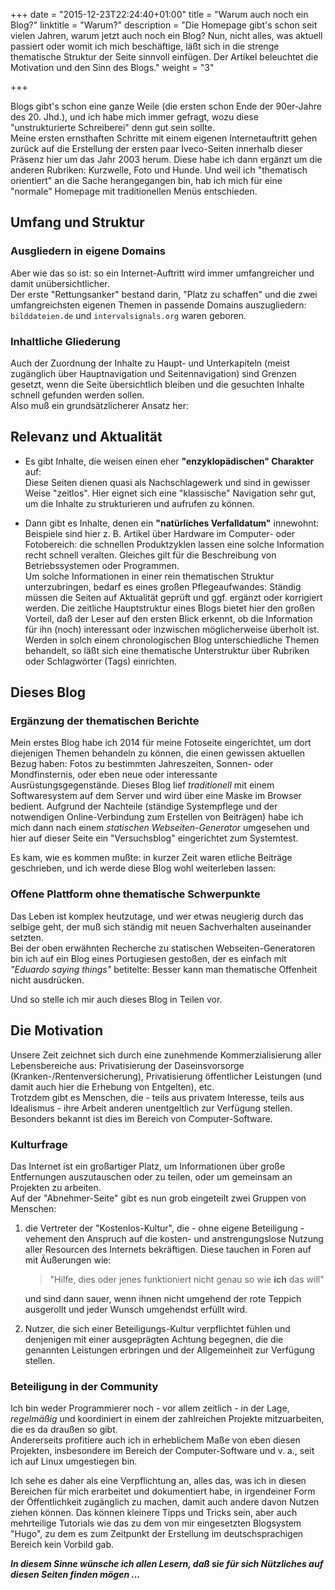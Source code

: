 +++
date = "2015-12-23T22:24:40+01:00"
title = "Warum auch noch ein Blog?"
linktitle = "Warum?"
description = "Die Homepage gibt's schon seit vielen Jahren, warum jetzt auch noch ein Blog? Nun, nicht alles, was aktuell passiert oder womit ich mich beschäftige, läßt sich in die strenge thematische Struktur der Seite sinnvoll einfügen. Der Artikel beleuchtet die Motivation und den Sinn des Blogs."
weight = "3"

+++

Blogs gibt's schon eine ganze Weile (die ersten schon Ende der 90er-Jahre des 20. Jhd.), und ich habe mich immer gefragt, wozu diese "unstrukturierte Schreiberei" denn gut sein sollte.    
Meine ersten ernsthaften Schritte mit einem eigenen Internetauftritt gehen zurück auf die Erstellung der ersten paar Iveco-Seiten innerhalb dieser Präsenz hier um das Jahr 2003 herum. Diese habe ich dann ergänzt um die anderen Rubriken: Kurzwelle, Foto und Hunde. Und weil ich "thematisch orientiert" an die Sache herangegangen bin, hab ich mich für eine "normale" Homepage mit traditionellen Menüs entschieden.

## Umfang und Struktur
### Ausgliedern in eigene Domains
Aber wie das so ist: so ein Internet-Auftritt wird immer umfangreicher und damit unübersichtlicher.   
Der erste "Rettungsanker" bestand darin, "Platz zu schaffen" und die zwei umfangreichsten eigenen Themen in passende Domains auszugliedern: `bilddateien.de` und `intervalsignals.org` waren geboren.

### Inhaltliche Gliederung
Auch der Zuordnung der Inhalte zu Haupt- und Unterkapiteln (meist zugänglich über Hauptnavigation und Seitennavigation) sind Grenzen gesetzt, wenn die Seite übersichtlich bleiben und die gesuchten Inhalte schnell gefunden werden sollen.    
Also muß ein grundsätzlicherer Ansatz her:

## Relevanz und Aktualität
- Es gibt Inhalte, die weisen einen eher __"enzyklopädischen" Charakter__ auf:   
Diese Seiten dienen quasi als Nachschlagewerk und sind in gewisser Weise "zeitlos". Hier eignet sich eine "klassische" Navigation sehr gut, um die Inhalte zu strukturieren und aufrufen zu können.

- Dann gibt es Inhalte, denen ein __"natürliches Verfalldatum"__ innewohnt:   
Beispiele sind hier z. B. Artikel über Hardware im Computer- oder Fotobereich: die schnellen Produktzyklen lassen eine solche Information recht schnell veralten. Gleiches gilt für die Beschreibung von Betriebssystemen oder Programmen.   
Um solche Informationen in einer rein thematischen Struktur unterzubringen, bedarf es eines großen Pflegeaufwandes: Ständig müssen die Seiten auf Aktualität geprüft und ggf. ergänzt oder korrigiert werden. Die zeitliche Hauptstruktur eines Blogs bietet hier den großen Vorteil, daß der Leser auf den ersten Blick erkennt, ob die Information für ihn (noch) interessant oder inzwischen möglicherweise überholt ist.   
Werden in solch einem chronologischen Blog unterschiedliche Themen behandelt, so läßt sich eine thematische Unterstruktur über Rubriken oder Schlagwörter (Tags) einrichten.

## Dieses Blog
### Ergänzung der thematischen Berichte
Mein erstes Blog habe ich 2014 für meine Fotoseite eingerichtet, um dort diejenigen Themen behandeln zu können, die einen gewissen aktuellen Bezug haben: Fotos zu bestimmten Jahreszeiten, Sonnen- oder Mondfinsternis, oder eben neue oder interessante Ausrüstungsgegenstände. Dieses Blog lief _traditionell_ mit einem Softwaresystem auf dem Server und wird über eine Maske im Browser bedient. Aufgrund der Nachteile (ständige Systempflege und der notwendigen Online-Verbindung zum Erstellen von Beiträgen) habe ich mich dann nach einem _statischen Webseiten-Generator_ umgesehen und hier auf dieser Seite ein "Versuchsblog" eingerichtet zum Systemtest.

Es kam, wie es kommen mußte: in kurzer Zeit waren etliche Beiträge geschrieben, und ich werde diese Blog wohl weiterleben lassen: 

### Offene Plattform ohne thematische Schwerpunkte
Das Leben ist komplex heutzutage, und wer etwas neugierig durch das selbige geht, der muß sich ständig mit neuen Sachverhalten auseinander setzten.    
Bei der oben erwähnten Recherche zu statischen Webseiten-Generatoren bin ich auf ein Blog eines Portugiesen gestoßen, der es einfach mit _"Eduardo saying things"_ betitelte: Besser kann man thematische Offenheit nicht ausdrücken.

Und so stelle ich mir auch dieses Blog in Teilen vor.


## Die Motivation
Unsere Zeit zeichnet sich durch eine zunehmende Kommerzialisierung aller Lebensbereiche aus: Privatisierung der Daseinsvorsorge (Kranken-/Rentenversicherung), Privatisierung öffentlicher Leistungen (und damit auch hier die Erhebung von Entgelten), etc.   
Trotzdem gibt es Menschen, die - teils aus privatem Interesse, teils aus Idealismus - ihre Arbeit anderen unentgeltlich zur Verfügung stellen. Besonders bekannt ist dies im Bereich von Computer-Software.

### Kulturfrage
Das Internet ist ein großartiger Platz, um Informationen über große Entfernungen auszutauschen oder zu teilen, oder um gemeinsam an Projekten zu arbeiten.   
Auf der "Abnehmer-Seite" gibt es nun grob eingeteilt zwei Gruppen von Menschen:

1. die Vertreter der "Kostenlos-Kultur", die - ohne eigene Beteiligung - vehement den Anspruch auf die kosten- und anstrengungslose Nutzung aller Resourcen des Internets bekräftigen. Diese tauchen in Foren auf mit Äußerungen wie:

    > "Hilfe, dies oder jenes funktioniert nicht genau so wie __ich__ das will"

    und sind dann sauer, wenn ihnen nicht umgehend der rote Teppich ausgerollt und jeder Wunsch umgehendst erfüllt wird.
    
2. Nutzer, die sich einer Beteiligungs-Kultur verpflichtet fühlen und denjenigen mit einer ausgeprägten Achtung begegnen, die die genannten Leistungen erbringen und der Allgemeinheit zur Verfügung stellen.

### Beteiligung in der Community
Ich bin weder Programmierer noch - vor allem zeitlich - in der Lage, _regelmäßig_ und koordiniert in einem der zahlreichen Projekte mitzuarbeiten, die es da draußen so gibt.    
Andererseits profitiere auch ich in erheblichem Maße von eben diesen Projekten, insbesondere im Bereich der Computer-Software und v. a., seit ich auf Linux umgestiegen bin.

Ich sehe es daher als eine Verpflichtung an, alles das, was ich in diesen Bereichen für mich erarbeitet und dokumentiert habe, in irgendeiner Form der Öffentlichkeit zugänglich zu machen, damit auch andere davon Nutzen ziehen können. Das können kleinere Tipps und Tricks sein, aber auch mehrteilige Tutorials wie das zu dem von mir eingesetzten Blogsystem "Hugo", zu dem es zum Zeitpunkt der Erstellung im deutschsprachigen Bereich kein Vorbild gab.

___In diesem Sinne wünsche ich allen Lesern, daß sie für sich Nützliches auf diesen Seiten finden mögen ...___
